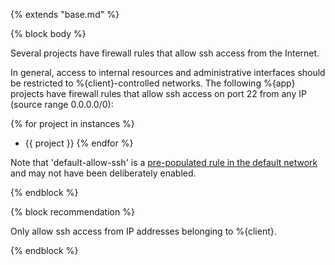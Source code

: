 {% extends "base.md" %}

{% block body %}

Several projects have firewall rules that allow ssh access from the Internet.

In general, access to internal resources and administrative interfaces should be restricted to %{client}-controlled networks. The following %{app} projects have firewall rules that allow ssh access on port 22 from any IP (source range 0.0.0.0/0):

{% for project in instances %}
- {{ project }}
{% endfor %}

Note that 'default-allow-ssh' is a [pre-populated rule in the default network](https://cloud.google.com/vpc/docs/firewalls#more_rules_default_vpc) and may not have been deliberately enabled.

{% endblock %}

{% block recommendation %}

Only allow ssh access from IP addresses belonging to %{client}.

{% endblock %}
